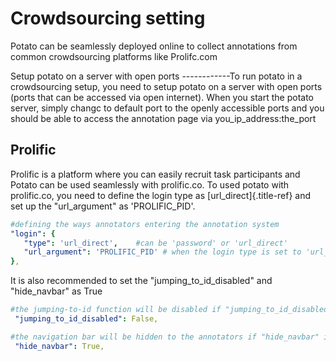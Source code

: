 # Crowdsourcing setting

Potato can be seamlessly deployed online to collect annotations from common crowdsourcing platforms like Prolifc.com

Setup potato on a server with open ports \-\-\-\-\-\-\-\-\-\-\--To run
potato in a crowdsourcing setup, you need to setup potato on a server
with open ports (ports that can be accessed via open internet). When you
start the potato server, simply changc to default port to the openly
accessible ports and you should be able to access the annotation page
via you_ip_address:the_port

## Prolific

Prolific is a platform where you can easily recruit task participants
and Potato can be used seamlessly with prolific.co. To used potato with
prolific.co, you need to define the login type as
[url_direct]{.title-ref} and set up the \"url_argument\" as
\'PROLIFIC_PID\'.

``` YAML
#defining the ways annotators entering the annotation system
"login": {
   "type": 'url_direct',    #can be 'password' or 'url_direct'
   "url_argument": 'PROLIFIC_PID' # when the login type is set to 'url_direct', 'url_argument' must be setup for a direct url argument login
},
```

It is also recommended to set the \"jumping_to_id_disabled\" and
\"hide_navbar\" as True

``` YAML
#the jumping-to-id function will be disabled if "jumping_to_id_disabled" is True
 "jumping_to_id_disabled": False,

#the navigation bar will be hidden to the annotators if "hide_navbar" is True
 "hide_navbar": True,
```
